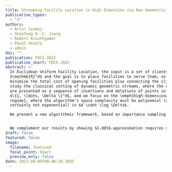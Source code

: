 ```yaml
---
title: Streaming Facility Location in High Dimension via New Geometric Hashing
publication_types:
  - "1"
authors:
  - Artur Czumaj
  - Shaofeng H.-C. Jiang
  - Robert Krauthgamer
  - Pavel Veselý
  - admin
doi: ""
publication: FOCS 2022
publication_short: FOCS 2022
abstract: >-
  In Euclidean Uniform Facility Location, the input is a set of clients in
  $\mathbb{R}^d$ and the goal is to place facilities to serve them, so as to
  minimize the total cost of opening facilities plus connecting the clients. We
  study the classical setting of dynamic geometric streams, where the clients
  are presented as a sequence of insertions and deletions of points in the grid
  $\{1, \ldots, \Delta \}^d$, and we focus on the \emph{high-dimensional
  regime}, where the algorithm's space complexity must be polynomial (and
  certainly not exponential) in $d \cdot \log \Delta$.

  We present a new algorithmic framework, based on importance sampling from the stream, for $O(1)$-approximation of the optimal cost using only ${\rm poly}(d\cdot \log \Delta)$ space. This framework is easy to implement in two passes, one for sampling points and the other for estimating their contribution. Over random-order streams, we can extend this to a one-pass algorithm by using the two halves of the stream separately. Our main result, for arbitrary-order streams, computes $O(d^{1.5})$-approximation in one pass by using the new framework but combining the two passes differently. This improves upon previous algorithms that either need space exponential in d or only guarantee $O(d \cdot \log^2\Delta)$-approximation, and therefore our algorithms for high-dimensional streams are the first to avoid the $O(\log \Delta)$-factor in approximation that is inherent to the widely-used quadtree decomposition. Our improvement is achieved by employing a geometric hashing scheme that maps points in $\mathbb{R}^d$ into buckets of bounded diameter, with the key property that every point set of small-enough diameter is hashed into at most poly(d) distinct buckets.


  We complement our results by showing $1.085$-approximation requires space exponential in ${\rm poly}(d \cdot \log \Delta)$, even for insertion-only streams.
draft: false
featured: false
image:
  filename: featured
  focal_point: Smart
  preview_only: false
date: 2022-08-09T08:40:28.360Z
---
```

